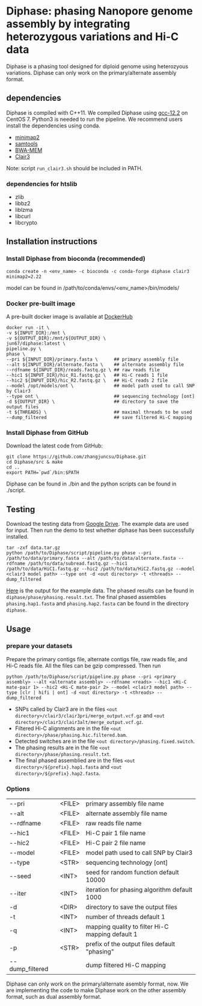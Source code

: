 # Diphase: phasing Nanopore genome assembly by integrating heterozygous variations and Hi-C data
Diphase is a phasing tool designed for diploid genome using heterozyous variations. Diphase can only work on the primary/alternate assembly format.
## dependencies
Diphase is compiled with C++11. We compiled Diphase using [gcc-12.2](https://gcc.gnu.org/gcc-12/) on CentOS 7. Python3 is needed to run the pipeline. We recommend users install the dependencies using conda.
- [minimap2](https://github.com/lh3/minimap2/)
- [samtools](https://github.com/samtools/samtools)
- [BWA-MEM](https://github.com/lh3/bwa)
- [Clair3](https://github.com/HKU-BAL/Clair3)

Note: script ```run_clair3.sh``` should be included in PATH.
### dependencies for htslib
- zlib
- libbz2
- liblzma
- libcurl
- libcrypto
## Installation instructions
### Install Diphase from bioconda (recommended)
```
conda create -n <env_name> -c bioconda -c conda-forge diphase clair3 minimap2=2.22
```
model can be found in /path/to/conda/envs/<env_name>/bin/models/
### Docker pre-built image
A pre-built docker image is available at [DockerHub](https://hub.docker.com/repository/docker/jun67/diphase/general)
```
docker run -it \
-v ${INPUT_DIR}:/mnt \
-v ${OUTPUT_DIR}:/mnt/${OUTPUT_DIR} \
jun67/diphase:latest \
pipeline.py \
phase \
--pri ${INPUT_DIR}/primary.fasta \      ## primary assembly file
--alt ${INPUT_DIR}/alternate.fasta \    ## alternate assembly file
--rdfname ${INPUT_DIR}/reads.fastq.gz \ ## raw reads file
--hic1 ${INPUT_DIR}/hic_R1.fastq.gz \   ## Hi-C reads 1 file
--hic2 ${INPUT_DIR}/hic_R2.fastq.gz \   ## Hi-C reads 2 file
--model /opt/models/ont \               ## model path used to call SNP by Clair3
--type ont \                            ## sequencing technology [ont]
-d ${OUTPUT_DIR} \                      ## directory to save the output files
-t ${THREADS} \                         ## maximal threads to be used
--dump_filtered                         ## save filtered Hi-C mapping
```
### Install Diphase from GitHub
Download the latest code from GitHub:
```
git clone https://github.com/zhangjuncsu/Diphase.git
cd Diphase/src & make
cd ..
export PATH=`pwd`/bin:$PATH
```
Diphase can be found in ./bin and the python scripts can be found in ./script.
## Testing
Download the testing data from [Google Drive](https://drive.google.com/file/d/1rvvWr4t4ZjbuJPP6PrLujh6FHxRmKE5e/view?usp=drive_link). The example data are used for input. Then run the demo to test whether diphase has been successfully installed.
```
tar -zxf data.tar.gz
python /path/to/Diphase/script/pipeline.py phase --pri /path/to/data/primary.fasta --alt /path/to/data/alternate.fasta --rdfname /path/to/data/subread.fastq.gz --hic1 /path/to/data/HiC1.fastq.gz --hic2 /path/to/data/HiC2.fastq.gz --model <clair3 model path> --type ont -d <out directory> -t <threads> --dump_filtered
```
[Here](https://drive.google.com/file/d/1KiybiVVkIzygzCfZL9bL69yGEiyISVKG/view?usp=drive_link) is the output for the example data. The phased results can be found in ```diphase/phase/phasing.result.txt```. The final phased assemblies ```phasing.hap1.fasta``` and ```phasing.hap2.fasta``` can be found in the directory ```diphase```.
## Usage
### prepare your datasets
Prepare the primary contigs file, alternate contigs file, raw reads file, and Hi-C reads file. All the files can be gzip compressed. Then run
```
python /path/to/Diphase/script/pipeline.py phase --pri <primary assembly> --alt <alternate assembly> --rdfname <reads> --hic1 <Hi-C mate-pair 1> --hic2 <Hi-C mate-pair 2> --model <clair3 model path> --type [clr | hifi | ont] -d <out directory> -t <threads> --dump_filtered
```

- SNPs called by Clair3 are in the files ```<out directory>/clair3/clair3pri/merge_output.vcf.gz``` and ```<out directory>/clair3/clair3alt/merge_output.vcf.gz```.
- Filtered Hi-C alignments are in the file ```<out directory>/phase/phasing.hic.filtered.bam```.
- Detected switches are in the file ```<out directory>/phasing.fixed.switch```.
- The phasing results are in the file ```<out directory>/phase/phasing.result.txt```.
- The final phased assemblied are in the files ```<out directory>/${prefix}.hap1.fasta``` and ```<out directory>/${prefix}.hap2.fasta```.
### Options
| | | |
| :--- | :--- | :---|
| --pri | \<FILE> | primary assembly file name 
--alt | \<FILE> | alternate assembly file name |
--rdfname | \<FILE> | raw reads file name |
--hic1 | \<FILE> | Hi-C pair 1 file name |
--hic2 | \<FILE> | Hi-C pair 2 file name |
--model | \<FILE> | model path used to call SNP by Clair3 |
--type | \<STR> | sequencing technology [ont] |
--seed | \<INT> | seed for random function default 10000 |
--iter | \<INT> | iteration for phasing algorithm default 1000 |
-d | \<DIR> | directory to save the output files |
-t | \<INT> | number of threads default 1 |
-q | \<INT> | mapping quality to filter Hi-C mapping default 1 |
-p | \<STR> | prefix of the output files default "phasing" |
--dump_filtered | | dump filtered Hi-C mapping

Diphase can only work on the primary/alternate asembly format, now. We are implementing the code to make Diphase work on the other assembly format, such as dual assembly format.
